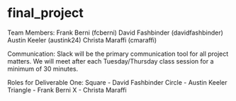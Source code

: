 # final_project

Team Members:
Frank Berni (fcberni)
David Fashbinder (davidfashbinder)
Austin Keeler (austink24)
Christa Maraffi (cmaraffi)

Communication:
Slack will be the primary communication tool for all project matters.  We will meet after each Tuesday/Thursday class session for a minimum of 30 minutes.  

Roles for Deliverable One:
Square - David Fashbinder
Circle - Austin Keeler
Triangle - Frank Berni
X - Christa Maraffi
